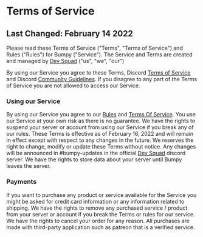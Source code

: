 # Terms of Service
## Last Changed: February 14 2022

Please read these Terms of Service ("Terms", "Terms of Service") and Rules ("Rules") for Bumpy ("Service"). The Service and Terms are created and managed by [Dev Squad](https://discord.gg/KcH28tRtBu) ("us", "we", "our")

By using our Service you agree to these Terms, Discord [Terms of Service](https://discord.com/terms) and Discord [Community Guidelines](https://discord.com/guidelines). If you disagree to any part of the Terms of Service you are not allowed to access our Service.

### Using our Service
By using our Service you agree to our [Rules](https://github.com/thekevie/bumpy/blob/main/RULES.md) and [Terms Of Service](https://github.com/thekevie/bumpy/blob/main/TERMS.md). You use our Service at your own risk as there is no guarantee. We have the rights to suspend your server or account from using our Service if you break any of our rules. These Terms is effective as of February 16, 2022 and will remain in effect except with respect to any changes in the future. We reserves the right to change, modify or update these Terms without notice. Any changes will be announced in #bumpy-updates in the official [Dev Squad](https://discord.gg/KcH28tRtBu) discord server. We have the rights to store data about your server until Bumpy leaves the server.

### Payments
If you want to purchase any product or service available for the Service you might be asked for credit card information or any information related to shipping. We have the rights to remove any purchased service / product from your server or account if you break the Terms or rules for our service. We have the rights to cancel your order for any reason. All purchases are made with third-party application such as patreon that is a verified service.
